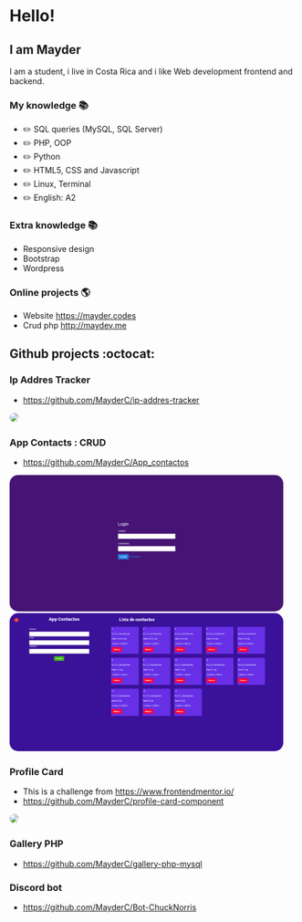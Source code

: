 # Hello!

## I am Mayder
I am a student, i live in Costa Rica and i like Web development frontend and backend.

### My knowledge :books:
- :pencil2: SQL queries (MySQL, SQL Server)
- :pencil2: PHP, OOP
- :pencil2: Python
- :pencil2: HTML5, CSS and Javascript 
- :pencil2: Linux, Terminal
- :pencil2: English: A2

### Extra knowledge :books:

- Responsive design
- Bootstrap
- Wordpress

### Online projects :earth_americas:
- Website https://mayder.codes
- Crud php http://maydev.me


## Github projects :octocat:

### Ip Addres Tracker
- https://github.com/MayderC/ip-addres-tracker

<img src="https://camo.githubusercontent.com/e98e270c8dc7d03afe0180a6f272ff6d31aa0c692f11d3b0e8f0d466417fa2f9/68747470733a2f2f692e696d6775722e636f6d2f554c774e494a472e706e67" width="" style="border-radius: 15px;">


### App Contacts : CRUD
- https://github.com/MayderC/App_contactos

<img src="https://raw.githubusercontent.com/MayderC/App_contactos/main/assets/img/login.PNG" width="480" style="border-radius: 15px;">

<img src="https://raw.githubusercontent.com/MayderC/App_contactos/main/assets/img/home.PNG" width="480" style="border-radius: 15px;">

### Profile Card
- This is a challenge from https://www.frontendmentor.io/
- https://github.com/MayderC/profile-card-component

<img src="https://camo.githubusercontent.com/d601264322d26f8316b58591b9fd5787220e283832360be9fd7eef96f7706773/68747470733a2f2f692e696d6775722e636f6d2f5a356d49534f772e706e67" width="" style="border-radius: 15px;">



### Gallery PHP
- https://github.com/MayderC/gallery-php-mysql

### Discord bot
- https://github.com/MayderC/Bot-ChuckNorris
